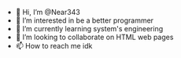 - 👋 Hi, I’m @Near343
- 👀 I’m interested in be a better programmer
- 🌱 I’m currently learning system's engineering 
- 💞️ I’m looking to collaborate on HTML web pages
- 📫 How to reach me idk

<!---
Near343/Near343 is a ✨ special ✨ repository because its `README.md` (this file) appears on your GitHub profile.
You can click the Preview link to take a look at your changes.
--->
